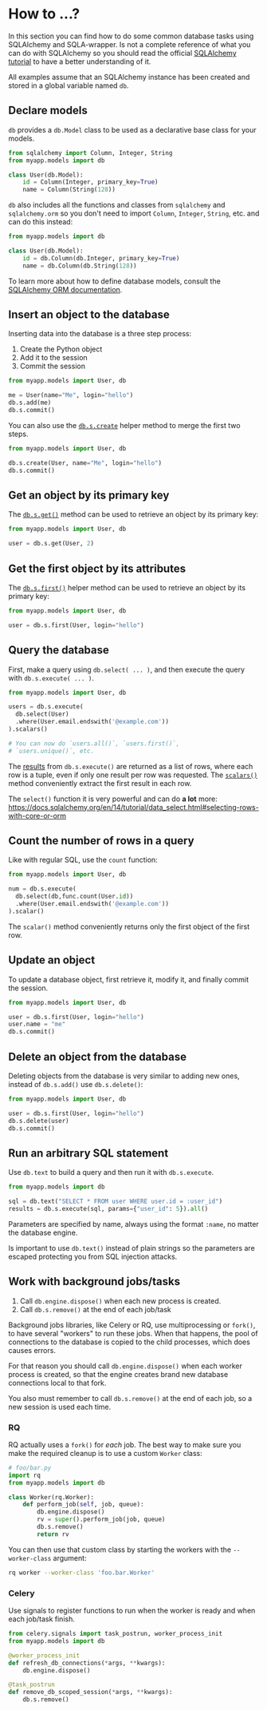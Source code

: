 # How to ...?

In this section you can find how to do some common database tasks using SQLAlchemy and SQLA-wrapper. Is not a complete reference of what you can do with SQLAlchemy so you should read the official [SQLAlchemy tutorial](https://docs.sqlalchemy.org/en/14/tutorial/) to have a better understanding of it.

All examples assume that an SQLAlchemy instance has been created and stored in a global variable named `db`.


## Declare models

`db` provides a `db.Model` class to be used as a declarative base class for your models.

```python
from sqlalchemy import Column, Integer, String
from myapp.models import db

class User(db.Model):
    id = Column(Integer, primary_key=True)
    name = Column(String(128))
```

`db` also includes all the functions and classes from `sqlalchemy` and `sqlalchemy.orm` so you don't need to import `Column`, `Integer`, `String`, etc. and can do this instead:

```python
from myapp.models import db

class User(db.Model):
    id = db.Column(db.Integer, primary_key=True)
    name = db.Column(db.String(128))
```

To learn more about how to define database models, consult the [SQLAlchemy ORM documentation](https://docs.sqlalchemy.org/en/14/orm/index.html).


## Insert an object to the database

Inserting data into the database is a three step process:

1. Create the Python object
1. Add it to the session
1. Commit the session

```python
from myapp.models import User, db

me = User(name="Me", login="hello")
db.s.add(me)
db.s.commit()
```

You can also use the [`db.s.create`](working-with-the-session/#api) helper method to merge the first two steps.

```python
from myapp.models import User, db

db.s.create(User, name="Me", login="hello")
db.s.commit()
```


## Get an object by its primary key

The [`db.s.get()`](working-with-the-session/#api) method can be used to retrieve an object by its primary key:

```python
from myapp.models import User, db

user = db.s.get(User, 2)
```


## Get the first object by its attributes

The [`db.s.first()`](working-with-the-session/#api) helper method can be used to retrieve an object by its primary key:

```python
from myapp.models import User, db

user = db.s.first(User, login="hello")
```


## Query the database

First, make a query using `db.select( ... )`, and then execute the query with `db.s.execute( ... )`.

```python
from myapp.models import User, db

users = db.s.execute(
  db.select(User)
  .where(User.email.endswith('@example.com'))
).scalars()

# You can now do `users.all()`, `users.first()`,
# `users.unique()`, etc.
```

The [results](https://docs.sqlalchemy.org/en/14/core/connections.html#sqlalchemy.engine.Result) from `db.s.execute()` are returned as a list of rows, where each row is a tuple, even if only one result per row was requested. The [`scalars()`](https://docs.sqlalchemy.org/en/14/core/connections.html#sqlalchemy.engine.ScalarResult) method conveniently extract the first result in each row.

The `select()` function it is very powerful and can do **a lot** more:
https://docs.sqlalchemy.org/en/14/tutorial/data_select.html#selecting-rows-with-core-or-orm



## Count the number of rows in a query

Like with regular SQL, use the `count` function:

```python
from myapp.models import User, db

num = db.s.execute(
  db.select(db,func.count(User.id))
  .where(User.email.endswith('@example.com'))
).scalar()
```

The `scalar()` method conveniently returns only the first object of the first row.



## Update an object

To update a database object, first retrieve it, modify it, and finally commit the session.

```python
from myapp.models import User, db

user = db.s.first(User, login="hello")
user.name = "me"
db.s.commit()
```


## Delete an object from the database

Deleting objects from the database is very similar to adding new ones, instead of `db.s.add()` use `db.s.delete()`:

```python
from myapp.models import User, db

user = db.s.first(User, login="hello")
db.s.delete(user)
db.s.commit()
```


## Run an arbitrary SQL statement

Use `db.text` to build a query and then run it with `db.s.execute`.

```python
from myapp.models import db

sql = db.text("SELECT * FROM user WHERE user.id = :user_id")
results = db.s.execute(sql, params={"user_id": 5}).all()
```

Parameters are specified by name, always using the format `:name`, no matter the database engine.

Is important to use `db.text()` instead of plain strings so the parameters are escaped protecting you from SQL injection attacks.


## Work with background jobs/tasks

1. Call `db.engine.dispose()` when each new process is created.
2. Call `db.s.remove()` at the end of each job/task

Background jobs libraries, like Celery or RQ, use multiprocessing or `fork()`, to have several "workers" to run these jobs. When that happens, the pool of connections to the database is copied to the child processes, which does causes errors.

For that reason you should call `db.engine.dispose()` when each worker process is created, so that the engine creates brand new database connections local to that fork.

You also must remember to call `db.s.remove()` at the end of each job, so a new session is used each time.

### RQ

RQ actually uses a `fork()` for *each* job. The best way to make sure you make the required cleanup is to use a custom `Worker` class:

```python
# foo/bar.py
import rq
from myapp.models import db

class Worker(rq.Worker):
    def perform_job(self, job, queue):
        db.engine.dispose()
        rv = super().perform_job(job, queue)
        db.s.remove()
        return rv

```

You can then use that custom class by starting the workers with the `--worker-class` argument:

```bash
rq worker --worker-class 'foo.bar.Worker'
```

### Celery

Use signals to register functions to run when the worker is ready and when each job/task finish.

```python
from celery.signals import task_postrun, worker_process_init
from myapp.models import db

@worker_process_init
def refresh_db_connections(*args, **kwargs):
    db.engine.dispose()

@task_postrun
def remove_db_scoped_session(*args, **kwargs):
    db.s.remove()

```
